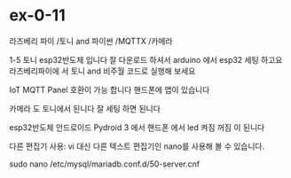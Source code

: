 # ex-0-11

라즈베리 파이 /토니 and 파이썬 /MQTTX /카메라

1-5 토니 esp32반도체 입니다 잘 다운로드 하셔서 arduino 에서 esp32 세팅 하고요 라즈베리파이에 서 토니 and 비주월 코드로 실행해 보세요

IoT MQTT Panel 호환이 가능 합니다 핸드폰에 앱이 있습니다

카메라 도 토니에서 된니다 잘 세팅 하면 된니다

esp32반도체 안드로이드 Pydroid 3 에서 핸드폰 에서 led 켜짐 꺼짐 이 된니다

다른 편집기 사용: vi 대신 다른 텍스트 편집기인 nano를 사용해 볼 수 있습니다.

sudo nano /etc/mysql/mariadb.conf.d/50-server.cnf

